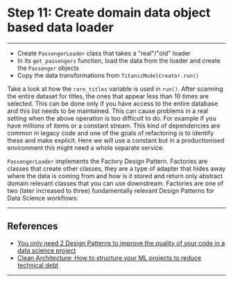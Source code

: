 # Step 11: Create domain data object based data loader
***

- Create `PassengerLoader` class that takes a "real"/"old" loader
- In its `get_passengers` function, load the data from the loader and create the `Passenger` objects
- Copy the data transformations from `TitanicModelCreator.run()`

Take a look at how the `rare_titles` variable is used in `run()`. After scanning the entire dataset for titles, the ones that appear less than 10 times are selected. This can be done only if you have access to the entire database and this list needs to be maintained. This can cause problems in a real setting when the above operation is too difficult to do. For example if you have millions of items or a constant stream. This kind of dependencies are common in legacy code and one of the goals of refactoring is to identify these and make explicit. Here we will use a constant but in a productionised environment this might need a whole separate service.

`PassengerLoader` implements the Factory Design Pattern. Factories are classes that create other classes, they are a type of adapter that hides away where the data is coming from and how is it stored and return only abstract domain relevant classes that you can use downstream. Factories are one of two (later increased to three) fundamentally relevant Design Patterns for Data Science workflows:
***

## References
- [You only need 2 Design Patterns to improve the quality of your code in a data science project](https://laszlo.substack.com/p/you-only-need-2-design-patterns-to)
- [Clean Architecture: How to structure your ML projects to reduce technical debt](https://laszlo.substack.com/p/slides-for-my-talk-at-pydata-london)
***
